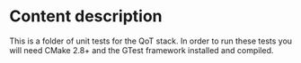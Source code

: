 # Content description #

This is a folder of unit tests for the QoT stack. In order to run these tests you will need CMake 2.8+ and the GTest framework installed and compiled.

```

```